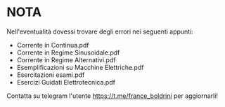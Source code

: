 # NOTA 

Nell'eventualità dovessi trovare degli errori nei seguenti appunti:
- Corrente in Continua.pdf
- Corrente in Regime Sinusoidale.pdf
- Corrente in Regime Alternativi.pdf
- Esemplificazioni su Macchine Elettriche.pdf
- Esercitazioni esami.pdf
- Esercizi Guidati Elettrotecnica.pdf

Contatta su telegram l'utente https://t.me/france_boldrini per aggiornarli!
